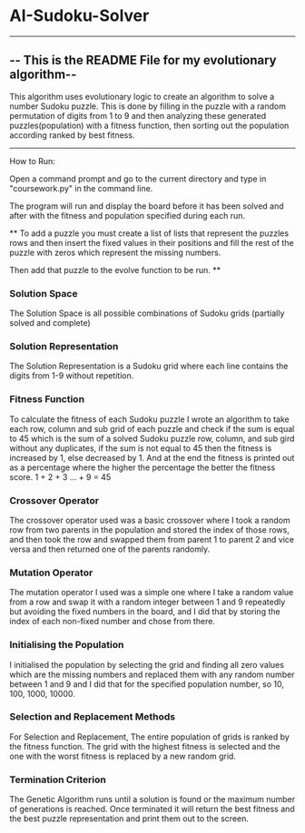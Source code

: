 # AI-Sudoku-Solver

----------------------------------------------------------
-- This is the README File for my evolutionary algorithm--
----------------------------------------------------------

This algorithm uses evolutionary logic to create an algorithm to solve a number Sudoku puzzle.
This is done by filling in the puzzle with a random permutation of digits from 1 to 9 and then
analyzing these generated puzzles(population) with a fitness function, then sorting out the population
according ranked by best fitness.

---------------------------------------------------------------------------------------------------------
How to Run:

Open a command prompt and go to the current directory and type in "coursework.py" in the command line.

The program will run and display the board before it has been solved and after with the fitness and population
specified during each run.

**
To add a puzzle you must create a list of lists that represent the puzzles rows and then insert the fixed
values in their positions and fill the rest of the puzzle with zeros which represent the missing numbers.

Then add that puzzle to the evolve function to be run. 
**

### Solution Space 
The Solution Space is all possible combinations of Sudoku grids (partially solved and complete)

### Solution Representation
The Solution Representation is a Sudoku grid where each line contains the digits from 1-9 without repetition.

### Fitness Function 
To calculate the fitness of each Sudoku puzzle I wrote an algorithm to take each row, column and sub grid of each puzzle and check if the sum is equal to 45 which is the sum of a solved Sudoku puzzle row, column, and sub gird without any duplicates, if the sum is not equal to 45 then the fitness is increased by 1, else decreased by 1. And at the end the fitness is printed out as a percentage where the higher the percentage the better the fitness score.
1 + 2 + 3 … + 9 = 45

### Crossover Operator
The crossover operator used was a basic crossover where I took a random row from two parents in the population and stored the index of those rows, and then took the row and swapped them from parent 1 to parent 2 and vice versa and then returned one of the parents randomly.

### Mutation Operator
The mutation operator I used was a simple one where I take a random value from a row and swap it with a random integer between 1 and 9 repeatedly but avoiding the fixed numbers in the board, and I did that by storing the index of each non-fixed number and chose from there.

### Initialising the Population
I initialised the population by selecting the grid and finding all zero values which are the missing numbers and replaced them with any random number between 1 and 9 and I did that for the specified population number, so 10, 100, 1000, 10000.

### Selection and Replacement Methods
For Selection and Replacement, The entire population of grids is ranked by the fitness function. The grid with the highest fitness is selected and the one with the worst fitness is replaced by a new random grid.

### Termination Criterion
The Genetic Algorithm runs until a solution is found or the maximum number of generations is reached. Once terminated it will return the best fitness and the best puzzle representation and print them out to the screen.
